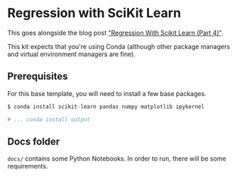 # Regression with SciKit Learn

This goes alongside the blog post ["Regression With Scikit Learn (Part 4)"](https://blog.dennisokeeffe.com/blog/2021-08-16-regression-with-scikit-learn-part-four).

This kit expects that you're using Conda (although other package managers and virtual environment managers are fine).

## Prerequisites

For this base template, you will need to install a few base packages.

```s
$ conda install scikit-learn pandas numpy matplotlib ipykernel

# ... conda install output
```

## Docs folder

`docs/` contains some Python Notebooks. In order to run, there will be some requirements.
